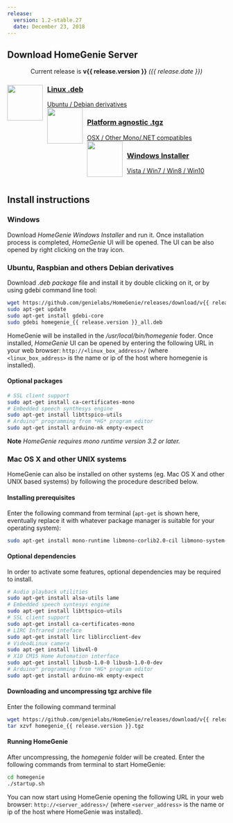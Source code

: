 ```yaml
---
release:
  version: 1.2-stable.27
  date: December 23, 2018
---
```

## Download HomeGenie Server

<div align="center" class="content-margin">Current release is <strong>v{{ release.version }}</strong> <em>({{ release.date }})</em></div>

<div self="size-small center" layout="rows top-spread">

<a layout="row center-left" href="https://github.com/genielabs/HomeGenie/releases/download/v{{ release.version }}/homegenie_{{ release.version }}_all.deb" title="Download HomeGenie v{{ release.version }} for Debian Linux" style="height:120px;margin:8px" class="mdl-shadow--8dp mdl-button mdl-js-button mdl-js-ripple-effect">
<img src="images/logos/luxicon.png" alt="" style="margin-right:10px" align="left" width="82" align="left">
<div layout="column center-spread">
<h3>Linux .deb</h3>
<span>Ubuntu / Debian derivatives</span>
</div>
</a>

<a layout="row center-left" href="https://github.com/genielabs/HomeGenie/releases/download/v{{ release.version }}/homegenie_{{ release.version }}.tgz" title="Download HomeGenie v{{ release.version }} platform agnostic archive" style="height:120px;margin:8px" class="mdl-shadow--8dp mdl-button mdl-js-button mdl-js-ripple-effect">
<img src="images/logos/macicon.png" alt="" style="margin-right:10px" align="left" width="82" align="left">
<div layout="column center-spread">
<h3>Platform agnostic .tgz</h3>
<span>OSX / Other Mono/.NET compatibles</span>
</div>
</a>

<a layout="row center-left" href="https://github.com/genielabs/HomeGenie/releases/download/v{{ release.version }}/HomeGenie_v{{ release.version }}.exe" title="Download HomeGenie v{{ release.version }} for Windows" style="height:120px;margin:8px" class="mdl-shadow--8dp mdl-button mdl-js-button mdl-js-ripple-effect">
<img src="images/logos/winicon.png" alt="" style="margin-right:10px" width="82" align="left">
<div layout="column center-spread">
<h3>Windows Installer</h3>
<span>Vista / Win7 / Win8 / Win10</span>
</div>
</a>

</div>

<br clear="all"/>


## Install instructions


### Windows

Download *HomeGenie Windows Installer* and run it. Once installation process is completed, *HomeGenie* UI will be opened.
The UI can be also opened by right clicking on the tray icon.


### Ubuntu, Raspbian and others Debian derivatives

Download _.deb package_ file and install it by double clicking on it, or by using gdebi command line tool:

```bash
wget https://github.com/genielabs/HomeGenie/releases/download/v{{ release.version }}/homegenie_{{ release.version }}_all.deb
sudo apt-get update
sudo apt-get install gdebi-core
sudo gdebi homegenie_{{ release.version }}_all.deb
```

HomeGenie will be installed in the _/usr/local/bin/homegenie_ foder.
Once installed, *HomeGenie* UI can be opened by entering the following URL in your web browser:
`http://<linux_box_address>/`
(where `<linux_box_address>` is the name or ip of the host where homegenie is installed).

#### Optional packages

```bash
# SSL client support
sudo apt-get install ca-certificates-mono
# Embedded speech synthesys engine
sudo apt-get install libttspico-utils
# Arduino™ programming from *HG* program editor
sudo apt-get install arduino-mk empty-expect
```

**Note** *HomeGenie requires mono runtime version 3.2 or later.*


### Mac OS X and other UNIX systems

HomeGenie can also be installed on other systems (eg. Mac OS X and other UNIX based systems) by following the procedure described below.

#### Installing prerequisites

 Enter the following command from terminal (`apt-get` is shown here, eventually replace it with whatever package manager
 is suitable for your operating system):

```bash
sudo apt-get install mono-runtime libmono-corlib2.0-cil libmono-system-web4.0-cil libmono-system-numerics4.0-cil libmono-system-serviceprocess4.0-cil libmono-system-data4.0-cil libmono-system-core4.0-cil libmono-system-servicemodel4.0a-cil libmono-windowsbase4.0-cil libmono-system-runtime-serialization-formatters-soap4.0-cil libmono-system-runtime-serialization4.0-cil libmono-system-xml-linq4.0-cil mono-dmcs
```

#### Optional dependencies

In order to activate some features, optional dependencies may be required to install.

```bash
# Audio playback utilities
sudo apt-get install alsa-utils lame
# Embedded speech syntesys engine
sudo apt-get install libttspico-utils
# SSL client support
sudo apt-get install ca-certificates-mono
# LIRC Infrared inteface
sudo apt-get install lirc liblircclient-dev
# Video4Linux camera
sudo apt-get install libv4l-0
# X10 CM15 Home Automation interface
sudo apt-get install libusb-1.0-0 libusb-1.0-0-dev
# Arduino™ programming from *HG* program editor
sudo apt-get install arduino-mk empty-expect
```

#### Downloading and uncompressing tgz archive file

Enter the following command terminal

```bash
wget https://github.com/genielabs/HomeGenie/releases/download/v{{ release.version }}/homegenie_{{ release.version }}.tgz
tar xzvf homegenie_{{ release.version }}.tgz
```

#### Running HomeGenie

After uncompressing, the *homegenie* folder will be created. Enter the following commands from terminal to start HomeGenie:

```bash
cd homegenie
./startup.sh
```

You can now start using HomeGenie opening the following URL in your web browser:
`http://<server_address>/` (where `<server_address>` is the name or ip of the host where HomeGenie was installed).
